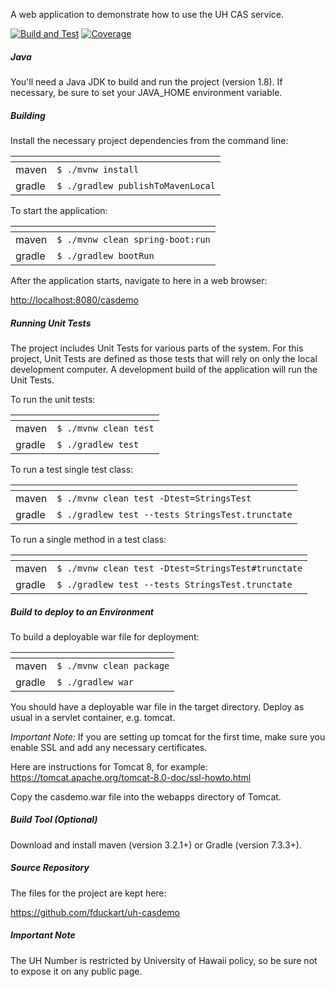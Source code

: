 A web application to demonstrate how to use the UH CAS service.

[![Build and Test](https://github.com/fduckart/uh-casdemo/actions/workflows/build-test.yml/badge.svg)](https://github.com/fduckart/uh-casdemo/actions/workflows/build-test.yml)
[![Coverage](https://github.com/fduckart/uh-casdemo/blob/badges/jacoco.svg)](https://github.com/fduckart/uh-casdemo/actions/workflows/coverage.yml)

##### Java

You'll need a Java JDK to build and run the project (version 1.8). If necessary, be sure to set your JAVA_HOME
environment variable.

##### Building

Install the necessary project dependencies from the command line:

|    <!-- -->  | <!-- -->                          |
|--------------|-----------------------------------|
| maven        | `$ ./mvnw install               ` |
| gradle       | `$ ./gradlew publishToMavenLocal` |

To start the application:

|    <!-- -->  | <!-- -->                         |
|--------------|----------------------------------|
| maven        | `$ ./mvnw clean spring-boot:run` |
| gradle       | `$ ./gradlew bootRun           ` |

After the application starts, navigate to here in a web browser:

<http://localhost:8080/casdemo>

##### Running Unit Tests

The project includes Unit Tests for various parts of the system. For this project, Unit Tests are defined as those tests
that will rely on only the local development computer. A development build of the application will run the Unit Tests.

To run the unit tests:

|    <!-- -->  | <!-- -->              |
|--------------|-----------------------|
| maven        | `$ ./mvnw clean test` |
| gradle       | `$ ./gradlew test   ` |

To run a test single test class:

|    <!-- -->  | <!-- -->                                         |
|--------------|--------------------------------------------------|
| maven        | `$ ./mvnw clean test -Dtest=StringsTest        ` |
| gradle       | `$ ./gradlew test --tests StringsTest.trunctate` |

To run a single method in a test class:

|    <!-- -->  | <!-- -->                                           |
|--------------|----------------------------------------------------|
| maven        | `$ ./mvnw clean test -Dtest=StringsTest#trunctate` |
| gradle       | `$ ./gradlew test --tests StringsTest.trunctate  ` |

##### Build to deploy to an Environment

To build a deployable war file for deployment:

|    <!-- -->  | <!-- -->                 |
|--------------|--------------------------|
| maven        | `$ ./mvnw clean package` |
| gradle       | `$ ./gradlew war       ` |

You should have a deployable war file in the target directory. Deploy as usual in a servlet container, e.g. tomcat.

_Important Note:_
If you are setting up tomcat for the first time, make sure you enable SSL and add any necessary certificates.

Here are instructions for Tomcat 8, for example:
<https://tomcat.apache.org/tomcat-8.0-doc/ssl-howto.html>

Copy the casdemo.war file into the webapps directory of Tomcat.

##### Build Tool (Optional)

Download and install maven (version 3.2.1+) or Gradle (version 7.3.3+).

##### Source Repository

The files for the project are kept here:

<https://github.com/fduckart/uh-casdemo>

##### Important Note

The UH Number is restricted by University of Hawaii policy, so be sure not to expose it on any public page.
